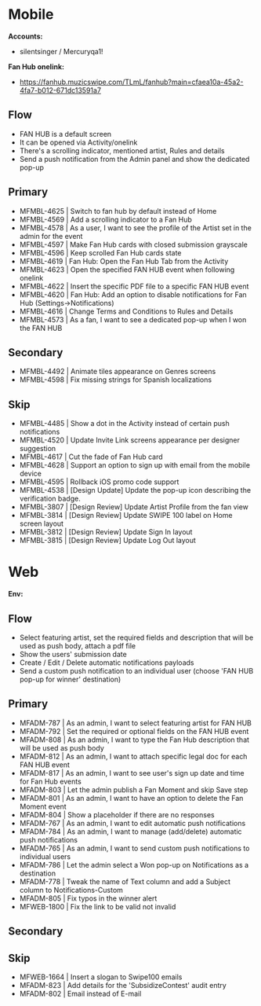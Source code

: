 # Mobile
**Accounts:**
- silentsinger / Mercuryqa1!
  
**Fan Hub onelink:** 
- https://fanhub.muzicswipe.com/TLmL/fanhub?main=cfaea10a-45a2-4fa7-b012-671dc13591a7 

## Flow
- FAN HUB is a default screen
- It can be opened via Activity/onelink
- There's a scrolling indicator, mentioned artist, Rules and details
- Send a push notification from the Admin panel and show the dedicated pop-up

## Primary
- MFMBL-4625 | Switch to fan hub by default instead of Home
- MFMBL-4569 | Add a scrolling indicator to a Fan Hub
- MFMBL-4578 | As a user, I want to see the profile of the Artist set in the admin for the event
- MFMBL-4597 | Make Fan Hub cards with closed submission grayscale
- MFMBL-4596 | Keep scrolled Fan Hub cards state
- MFMBL-4619 | Fan Hub: Open the Fan Hub Tab from the Activity
- MFMBL-4623 | Open the specified FAN HUB event when following onelink
- MFMBL-4622 | Insert the specific PDF file to a specific FAN HUB event
- MFMBL-4620 | Fan Hub: Add an option to disable notifications for Fan Hub (Settings->Notifications)
- MFMBL-4616 | Change Terms and Conditions to Rules and Details
- MFMBL-4573 | As a fan, I want to see a dedicated pop-up when I won the FAN HUB

## Secondary
- MFMBL-4492 | Animate tiles appearance on Genres screens
- MFMBL-4598 | Fix missing strings for Spanish localizations

## Skip
- MFMBL-4485 | Show a dot in the Activity instead of certain push notifications
- MFMBL-4520 | Update Invite Link screens appearance per designer suggestion
- MFMBL-4617 | Cut the fade of Fan Hub card
- MFMBL-4628 | Support an option to sign up with email from the mobile device
- MFMBL-4595 | Rollback iOS promo code support
- MFMBL-4538 | [Design Update] Update the pop-up icon describing the verification badge.
- MFMBL-3807 | [Design Review] Update Artist Profile from the fan view
- MFMBL-3814 | [Design Review] Update SWIPE 100 label on Home screen layout
- MFMBL-3812 | [Design Review] Update Sign In layout
- MFMBL-3815 | [Design Review] Update Log Out layout


# Web
**Env:**

## Flow
- Select featuring artist, set the required fields and description that will be used as push body, attach a pdf file
- Show the users' submission date
- Create / Edit / Delete automatic notifications payloads
- Send a custom push notification to an individual user (choose 'FAN HUB pop-up for winner' destination) 

## Primary
- MFADM-787 | As an admin, I want to select featuring artist for FAN HUB
- MFADM-792 | Set the required or optional fields on the FAN HUB event
- MFADM-808 | As an admin, I want to type the Fan Hub description that will be used as push body
- MFADM-812 | As an admin, I want to attach specific legal doc for each FAN HUB event
- MFADM-817 | As an admin, I want to see user's sign up date and time for Fan Hub events
- MFADM-803 | Let the admin publish a Fan Moment and skip Save step
- MFADM-801 | As an admin, I want to have an option to delete the Fan Moment event
- MFADM-804 | Show a placeholder if there are no responses
- MFADM-767 | As an admin, I want to edit automatic push notifications
- MFADM-784 | As an admin, I want to manage (add/delete) automatic push notifications
- MFADM-765 | As an admin, I want to send custom push notifications to individual users
- MFADM-786 | Let the admin select a Won pop-up on Notifications as a destination
- MFADM-778 | Tweak the name of Text column and add a Subject column to Notifications-Custom
- MFADM-805 | Fix typos in the winner alert
- MFWEB-1800 | Fix the link to be valid not invalid

## Secondary

## Skip
- MFWEB-1664 | Insert a slogan to Swipe100 emails
- MFADM-823 | Add details for the 'SubsidizeContest' audit entry
- MFADM-802 | Email instead of E-mail
